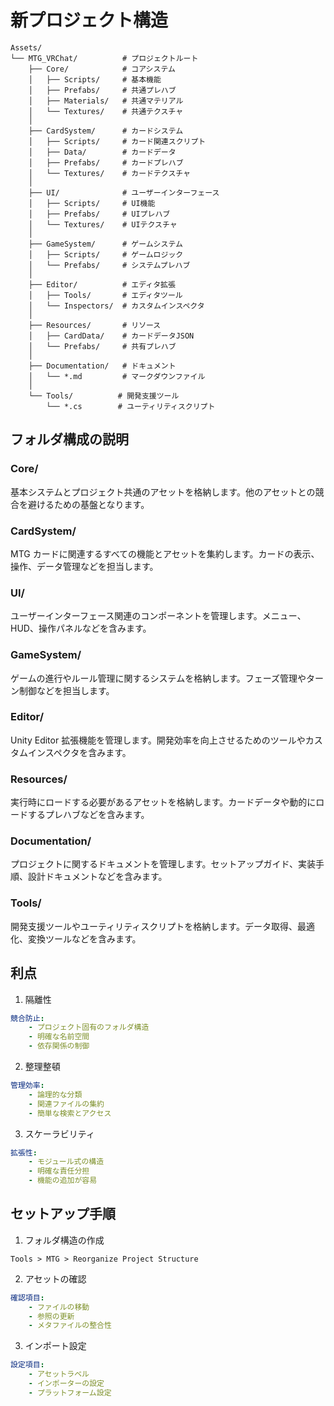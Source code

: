 # 新プロジェクト構造

```
Assets/
└── MTG_VRChat/          # プロジェクトルート
    ├── Core/            # コアシステム
    │   ├── Scripts/     # 基本機能
    │   ├── Prefabs/     # 共通プレハブ
    │   ├── Materials/   # 共通マテリアル
    │   └── Textures/    # 共通テクスチャ
    │
    ├── CardSystem/      # カードシステム
    │   ├── Scripts/     # カード関連スクリプト
    │   ├── Data/        # カードデータ
    │   ├── Prefabs/     # カードプレハブ
    │   └── Textures/    # カードテクスチャ
    │
    ├── UI/              # ユーザーインターフェース
    │   ├── Scripts/     # UI機能
    │   ├── Prefabs/     # UIプレハブ
    │   └── Textures/    # UIテクスチャ
    │
    ├── GameSystem/      # ゲームシステム
    │   ├── Scripts/     # ゲームロジック
    │   └── Prefabs/     # システムプレハブ
    │
    ├── Editor/          # エディタ拡張
    │   ├── Tools/       # エディタツール
    │   └── Inspectors/  # カスタムインスペクタ
    │
    ├── Resources/       # リソース
    │   ├── CardData/    # カードデータJSON
    │   └── Prefabs/     # 共有プレハブ
    │
    ├── Documentation/   # ドキュメント
    │   └── *.md         # マークダウンファイル
    │
    └── Tools/          # 開発支援ツール
        └── *.cs        # ユーティリティスクリプト
```

## フォルダ構成の説明

### Core/

基本システムとプロジェクト共通のアセットを格納します。他のアセットとの競合を避けるための基盤となります。

### CardSystem/

MTG カードに関連するすべての機能とアセットを集約します。カードの表示、操作、データ管理などを担当します。

### UI/

ユーザーインターフェース関連のコンポーネントを管理します。メニュー、HUD、操作パネルなどを含みます。

### GameSystem/

ゲームの進行やルール管理に関するシステムを格納します。フェーズ管理やターン制御などを担当します。

### Editor/

Unity Editor 拡張機能を管理します。開発効率を向上させるためのツールやカスタムインスペクタを含みます。

### Resources/

実行時にロードする必要があるアセットを格納します。カードデータや動的にロードするプレハブなどを含みます。

### Documentation/

プロジェクトに関するドキュメントを管理します。セットアップガイド、実装手順、設計ドキュメントなどを含みます。

### Tools/

開発支援ツールやユーティリティスクリプトを格納します。データ取得、最適化、変換ツールなどを含みます。

## 利点

1. 隔離性

```yaml
競合防止:
    - プロジェクト固有のフォルダ構造
    - 明確な名前空間
    - 依存関係の制御
```

2. 整理整頓

```yaml
管理効率:
    - 論理的な分類
    - 関連ファイルの集約
    - 簡単な検索とアクセス
```

3. スケーラビリティ

```yaml
拡張性:
    - モジュール式の構造
    - 明確な責任分担
    - 機能の追加が容易
```

## セットアップ手順

1. フォルダ構造の作成

```
Tools > MTG > Reorganize Project Structure
```

2. アセットの確認

```yaml
確認項目:
    - ファイルの移動
    - 参照の更新
    - メタファイルの整合性
```

3. インポート設定

```yaml
設定項目:
    - アセットラベル
    - インポーターの設定
    - プラットフォーム設定
```
